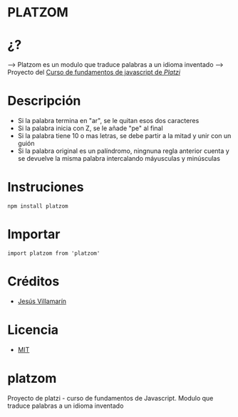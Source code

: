 # PLATZOM

#  ¿?

--> Platzom es un modulo que traduce palabras a un idioma inventado
--> Proyecto del [Curso de fundamentos de javascript de *Platzi*](https://platzi.com/js)

# Descripción
- Si la palabra termina en "ar", se le quitan esos dos caracteres
- Si la palabra inicia con Z, se le añade "pe" al final
- Si la palabra tiene 10 o mas letras, se debe partir a la mitad y unir con un guión
- Si la palabra original es un palíndromo, ningnuna regla anterior cuenta y se devuelve la misma palabra intercalando máyusculas y minúsculas


# Instruciones
```
npm install platzom
```

# Importar
```
import platzom from 'platzom'

```

# Créditos
- [Jesús Villamarín](https://github.com/jesusvillamarin)

# Licencia
- [MIT](https://opensource.org/licenses/MIT)

# platzom
Proyecto de platzi - curso de fundamentos de Javascript. Modulo que traduce palabras a un idioma inventado
